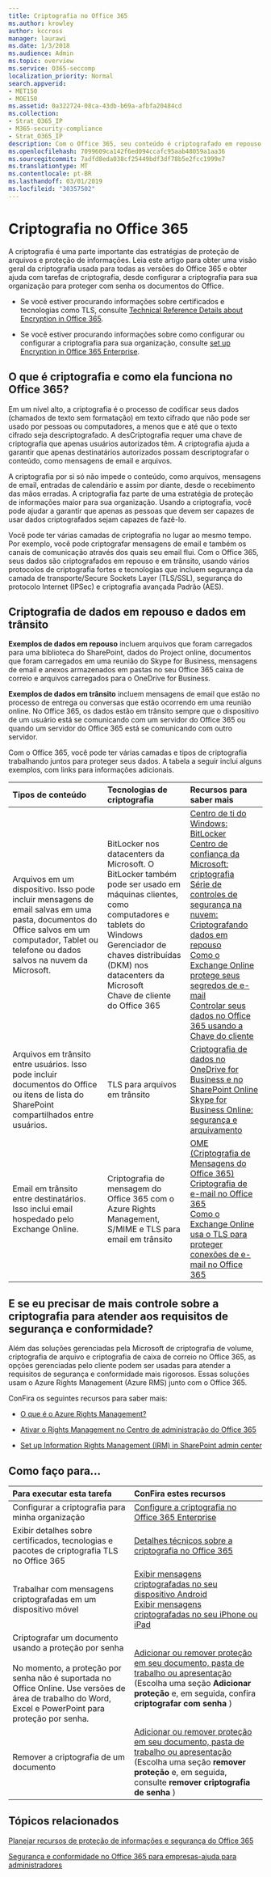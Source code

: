 ```yaml
---
title: Criptografia no Office 365
ms.author: krowley
author: kccross
manager: laurawi
ms.date: 1/3/2018
ms.audience: Admin
ms.topic: overview
ms.service: O365-seccomp
localization_priority: Normal
search.appverid:
- MET150
- MOE150
ms.assetid: 0a322724-08ca-43db-b69a-afbfa20484cd
ms.collection:
- Strat_O365_IP
- M365-security-compliance
- Strat_O365_IP
description: Com o Office 365, seu conteúdo é criptografado em repouso e em trânsito, usando a criptografia, protocolos e tecnologias mais fortes disponíveis. Obtenha uma visão geral da criptografia no Office 365.
ms.openlocfilehash: 7099609ca142f6ed094ccafc95aab48059a1aa36
ms.sourcegitcommit: 7adfd8eda038cf25449bdf3df78b5e2fcc1999e7
ms.translationtype: MT
ms.contentlocale: pt-BR
ms.lasthandoff: 03/01/2019
ms.locfileid: "30357502"
---
```

# <a name="encryption-in-office-365"></a>Criptografia no Office 365

A criptografia é uma parte importante das estratégias de proteção de arquivos e proteção de informações. Leia este artigo para obter uma visão geral da criptografia usada para todas as versões do Office 365 e obter ajuda com tarefas de criptografia, desde configurar a criptografia para sua organização para proteger com senha os documentos do Office.
  
- Se você estiver procurando informações sobre certificados e tecnologias como TLS, consulte [Technical Reference Details about Encryption in Office 365](technical-reference-details-about-encryption.md).

- Se você estiver procurando informações sobre como configurar ou configurar a criptografia para sua organização, consulte [set up Encryption in Office 365 Enterprise](set-up-encryption.md).

## <a name="what-is-encryption-and-how-does-it-work-in-office-365"></a>O que é criptografia e como ela funciona no Office 365?

Em um nível alto, a criptografia é o processo de codificar seus dados (chamados de texto sem formatação) em texto cifrado que não pode ser usado por pessoas ou computadores, a menos que e até que o texto cifrado seja descriptografado. A desCriptografia requer uma chave de criptografia que apenas usuários autorizados têm. A criptografia ajuda a garantir que apenas destinatários autorizados possam descriptografar o conteúdo, como mensagens de email e arquivos.
  
A criptografia por si só não impede o conteúdo, como arquivos, mensagens de email, entradas de calendário e assim por diante, desde o recebimento das mãos erradas. A criptografia faz parte de uma estratégia de proteção de informações maior para sua organização. Usando a criptografia, você pode ajudar a garantir que apenas as pessoas que devem ser capazes de usar dados criptografados sejam capazes de fazê-lo.
  
Você pode ter várias camadas de criptografia no lugar ao mesmo tempo. Por exemplo, você pode criptografar mensagens de email e também os canais de comunicação através dos quais seu email flui. Com o Office 365, seus dados são criptografados em repouso e em trânsito, usando vários protocolos de criptografia fortes e tecnologias que incluem segurança da camada de transporte/Secure Sockets Layer (TLS/SSL), segurança do protocolo Internet (IPSec) e criptografia avançada Padrão (AES).
  
## <a name="encryption-for-data-at-rest-and-data-in-transit"></a>Criptografia de dados em repouso e dados em trânsito

 **Exemplos de dados em repouso** incluem arquivos que foram carregados para uma biblioteca do SharePoint, dados do Project online, documentos que foram carregados em uma reunião do Skype for Business, mensagens de email e anexos armazenados em pastas no seu Office 365 caixa de correio e arquivos carregados para o OneDrive for Business. 
  
 **Exemplos de dados em trânsito** incluem mensagens de email que estão no processo de entrega ou conversas que estão ocorrendo em uma reunião online. No Office 365, os dados estão em trânsito sempre que o dispositivo de um usuário está se comunicando com um servidor do Office 365 ou quando um servidor do Office 365 está se comunicando com outro servidor. 
  
Com o Office 365, você pode ter várias camadas e tipos de criptografia trabalhando juntos para proteger seus dados. A tabela a seguir inclui alguns exemplos, com links para informações adicionais.
  
|**Tipos de conteúdo**|**Tecnologias de criptografia**|**Recursos para saber mais**|
|:-----|:-----|:-----|
|Arquivos em um dispositivo. Isso pode incluir mensagens de email salvas em uma pasta, documentos do Office salvos em um computador, Tablet ou telefone ou dados salvos na nuvem da Microsoft.  <br/> |BitLocker nos datacenters da Microsoft. O BitLocker também pode ser usado em máquinas clientes, como computadores e tablets do Windows  <br/> Gerenciador de chaves distribuídas (DKM) nos datacenters da Microsoft  <br/> Chave de cliente do Office 365  <br/> |[Centro de ti do Windows: BitLocker](https://docs.microsoft.com/windows/device-security/bitlocker/bitlocker-overview) <br/> [Centro de confiança da Microsoft: criptografia](https://www.microsoft.com/en-us/TrustCenter/Security/Encryption) <br/> [Série de controles de segurança na nuvem: Criptografando dados em repouso](https://blogs.microsoft.com/microsoftsecure/2015/09/10/cloud-security-controls-series-encrypting-data-at-rest) <br/> [Como o Exchange Online protege seus segredos de e-mail](exchange-online-secures-email-secrets.md) <br/> [Controlar seus dados no Office 365 usando a Chave do cliente](controlling-your-data-using-customer-key.md) <br/> |
|Arquivos em trânsito entre usuários. Isso pode incluir documentos do Office ou itens de lista do SharePoint compartilhados entre usuários.  <br/> |TLS para arquivos em trânsito  <br/> |[Criptografia de dados no OneDrive for Business e no SharePoint Online](data-encryption-in-odb-and-spo.md) <br/> [Skype for Business Online: segurança e arquivamento](https://technet.microsoft.com/library/skype-for-business-online-security-and-archiving.aspx) <br/> |
|Email em trânsito entre destinatários. Isso inclui email hospedado pelo Exchange Online.  <br/> |Criptografia de mensagem do Office 365 com o Azure Rights Management, S/MIME e TLS para email em trânsito  <br/> |[OME (Criptografia de Mensagens do Office 365)](ome.md) <br/> [Criptografia de e-mail no Office 365](email-encryption.md) <br/> [Como o Exchange Online usa o TLS para proteger conexões de e-mail no Office 365](exchange-online-uses-tls-to-secure-email-connections.md) <br/> |

## <a name="what-if-i-need-more-control-over-encryption-to-meet-security-and-compliance-requirements"></a>E se eu precisar de mais controle sobre a criptografia para atender aos requisitos de segurança e conformidade?

Além das soluções gerenciadas pela Microsoft de criptografia de volume, criptografia de arquivo e criptografia de caixa de correio no Office 365, as opções gerenciadas pelo cliente podem ser usadas para atender a requisitos de segurança e conformidade mais rigorosos. Essas soluções usam o Azure Rights Management (Azure RMS) junto com o Office 365.
  
ConFira os seguintes recursos para saber mais:
  
- [O que é o Azure Rights Management?](https://docs.microsoft.com/information-protection/understand-explore/what-is-azure-rms)

- [Ativar o Rights Management no Centro de administração do Office 365](https://support.office.com/article/5b6d3ac7-b1ac-428e-b03e-50e882f85a6e)

- [Set up Information Rights Management (IRM) in SharePoint admin center](set-up-irm-in-sp-admin-center.md)

## <a name="how-do-i"></a>Como faço para...

|**Para executar esta tarefa**|**ConFira estes recursos**|
|:-----|:-----|
|Configurar a criptografia para minha organização  <br/> |[Configure a criptografia no Office 365 Enterprise](set-up-encryption.md) <br/> |
|Exibir detalhes sobre certificados, tecnologias e pacotes de criptografia TLS no Office 365  <br/> |[Detalhes técnicos sobre a criptografia no Office 365](technical-reference-details-about-encryption.md) <br/> |
|Trabalhar com mensagens criptografadas em um dispositivo móvel  <br/> |[Exibir mensagens criptografadas no seu dispositivo Android](https://support.office.com/article/83d60f17-2305-407a-a762-7d518401fdeb) <br/> [Exibir mensagens criptografadas no seu iPhone ou iPad](https://support.office.com/article/4d631321-0d26-4bcc-a483-d294dd0b1caf) <br/> |
|Criptografar um documento usando a proteção por senha  <br/><br/>  No momento, a proteção por senha não é suportada no Office Online. Use versões de área de trabalho do Word, Excel e PowerPoint para proteção por senha.           |[Adicionar ou remover proteção em seu documento, pasta de trabalho ou apresentação](https://support.office.com/article/05084cc3-300d-4c1a-8416-38d3e37d6826) (Escolha uma seção **Adicionar proteção** e, em seguida, confira **criptografar com senha** )  <br/> |
|Remover a criptografia de um documento  <br/> |[Adicionar ou remover proteção em seu documento, pasta de trabalho ou apresentação](https://support.office.com/article/05084cc3-300d-4c1a-8416-38d3e37d6826) (Escolha uma seção **remover proteção** e, em seguida, consulte **remover criptografia de senha** )  <br/> |

## <a name="related-topics"></a>Tópicos relacionados

[Planejar recursos de proteção de informações e segurança do Office 365](https://support.office.com/article/3d4ac4a1-3920-4ff9-918f-011f3ce60408)
  
[Segurança e conformidade no Office 365 para empresas-ajuda para administradores](https://support.office.com/article/7fe448f7-49bd-4d3e-919d-0a6d1cf675bb)
  

